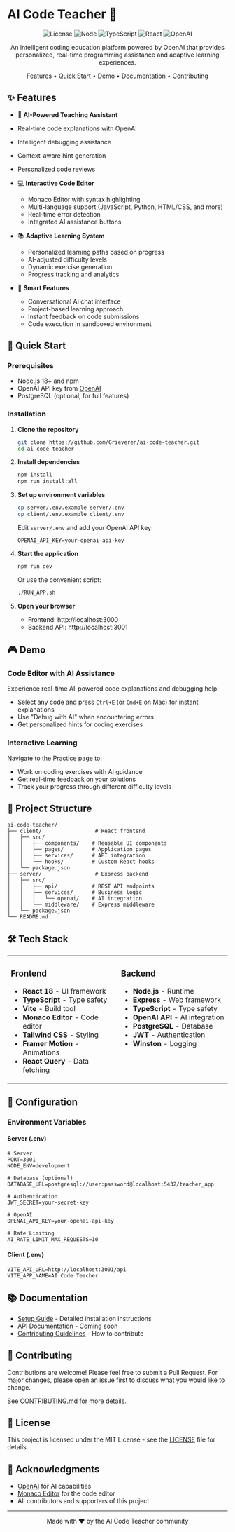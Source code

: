 # AI Code Teacher 🤖

<div align="center">

![License](https://img.shields.io/badge/license-MIT-blue.svg)
![Node](https://img.shields.io/badge/node-%3E%3D18.0.0-brightgreen.svg)
![TypeScript](https://img.shields.io/badge/TypeScript-5.3-blue.svg)
![React](https://img.shields.io/badge/React-18.2-61dafb.svg)
![OpenAI](https://img.shields.io/badge/OpenAI-gpt--4o--mini-green.svg)

An intelligent coding education platform powered by OpenAI that provides personalized, real-time programming assistance and adaptive learning experiences.

[Features](#features) • [Quick Start](#quick-start) • [Demo](#demo) • [Documentation](#documentation) • [Contributing](#contributing)

</div>

## ✨ Features

- 🤖 **AI-Powered Teaching Assistant**
 - Real-time code explanations with OpenAI
  - Intelligent debugging assistance
  - Context-aware hint generation
  - Personalized code reviews

- 💻 **Interactive Code Editor**
  - Monaco Editor with syntax highlighting
  - Multi-language support (JavaScript, Python, HTML/CSS, and more)
  - Real-time error detection
  - Integrated AI assistance buttons

- 📚 **Adaptive Learning System**
  - Personalized learning paths based on progress
  - AI-adjusted difficulty levels
  - Dynamic exercise generation
  - Progress tracking and analytics

- 🎯 **Smart Features**
  - Conversational AI chat interface
  - Project-based learning approach
  - Instant feedback on code submissions
  - Code execution in sandboxed environment

## 🚀 Quick Start

### Prerequisites

- Node.js 18+ and npm
 - OpenAI API key from [OpenAI](https://platform.openai.com/)
- PostgreSQL (optional, for full features)

### Installation

1. **Clone the repository**
   ```bash
   git clone https://github.com/Grieveren/ai-code-teacher.git
   cd ai-code-teacher
   ```

2. **Install dependencies**
   ```bash
   npm install
   npm run install:all
   ```

3. **Set up environment variables**
   ```bash
   cp server/.env.example server/.env
   cp client/.env.example client/.env
   ```
   
    Edit `server/.env` and add your OpenAI API key:
    ```env
    OPENAI_API_KEY=your-openai-api-key
    ```

4. **Start the application**
   ```bash
   npm run dev
   ```
   
   Or use the convenient script:
   ```bash
   ./RUN_APP.sh
   ```

5. **Open your browser**
   - Frontend: http://localhost:3000
   - Backend API: http://localhost:3001

## 🎮 Demo

### Code Editor with AI Assistance
Experience real-time AI-powered code explanations and debugging help:

- Select any code and press `Ctrl+E` (or `Cmd+E` on Mac) for instant explanations
- Use "Debug with AI" when encountering errors
- Get personalized hints for coding exercises

### Interactive Learning
Navigate to the Practice page to:
- Work on coding exercises with AI guidance
- Get real-time feedback on your solutions
- Track your progress through different difficulty levels

## 📁 Project Structure

```
ai-code-teacher/
├── client/                 # React frontend
│   ├── src/
│   │   ├── components/    # Reusable UI components
│   │   ├── pages/         # Application pages
│   │   ├── services/      # API integration
│   │   └── hooks/         # Custom React hooks
│   └── package.json
├── server/                 # Express backend
│   ├── src/
│   │   ├── api/           # REST API endpoints
│   │   ├── services/      # Business logic
│   │   │   └── openai/    # AI integration
│   │   └── middleware/    # Express middleware
│   └── package.json
└── README.md
```

## 🛠️ Tech Stack

<table>
<tr>
<td valign="top" width="50%">

### Frontend
- **React 18** - UI framework
- **TypeScript** - Type safety
- **Vite** - Build tool
- **Monaco Editor** - Code editor
- **Tailwind CSS** - Styling
- **Framer Motion** - Animations
- **React Query** - Data fetching

</td>
<td valign="top" width="50%">

### Backend
- **Node.js** - Runtime
- **Express** - Web framework
- **TypeScript** - Type safety
 - **OpenAI API** - AI integration
- **PostgreSQL** - Database
- **JWT** - Authentication
- **Winston** - Logging

</td>
</tr>
</table>

## 🔧 Configuration

### Environment Variables

#### Server (.env)
```env
# Server
PORT=3001
NODE_ENV=development

# Database (optional)
DATABASE_URL=postgresql://user:password@localhost:5432/teacher_app

# Authentication
JWT_SECRET=your-secret-key

# OpenAI
OPENAI_API_KEY=your-openai-api-key

# Rate Limiting
AI_RATE_LIMIT_MAX_REQUESTS=10
```

#### Client (.env)
```env
VITE_API_URL=http://localhost:3001/api
VITE_APP_NAME=AI Code Teacher
```

## 📚 Documentation

- [Setup Guide](SETUP.md) - Detailed installation instructions
- [API Documentation](#) - Coming soon
- [Contributing Guidelines](CONTRIBUTING.md) - How to contribute

## 🤝 Contributing

Contributions are welcome! Please feel free to submit a Pull Request. For major changes, please open an issue first to discuss what you would like to change.

See [CONTRIBUTING.md](CONTRIBUTING.md) for more details.

## 📝 License

This project is licensed under the MIT License - see the [LICENSE](LICENSE) file for details.

## 🙏 Acknowledgments

- [OpenAI](https://openai.com) for AI capabilities
- [Monaco Editor](https://microsoft.github.io/monaco-editor/) for the code editor
- All contributors and supporters of this project

---

<div align="center">
Made with ❤️ by the AI Code Teacher community
</div>